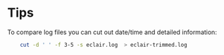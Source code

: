 # Tips

To compare log files you can cut out date/time and detailed information:

```bash
    cut -d ' ' -f 3-5 -s eclair.log  > eclair-trimmed.log
```
